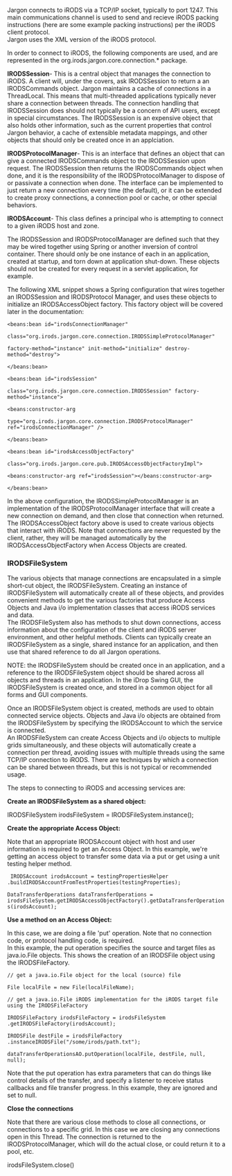 Jargon connects to iRODS via a TCP/IP socket, typically to port 1247.   This main communications channel is used to send 
and recieve iRODS packing instructions (here are some example packing instructions) per the iRODS client protocol.  
Jargon uses the XML version of the iRODS protocol.  

In order to connect to iRODS, the following components are used, and are represented in the org.irods.jargon.core.connection.* package.

**IRODSSession**- This is a central object that manages the connection to iRODS.  A client will, under the covers, ask 
IRODSSession to return a an IRODSCommands object.  Jargon maintains a cache of connections in a ThreadLocal.  This means
 that multi-threaded applications typically never share a connection between threads.  The connection handling that IRODSSession does 
 should not typically be a concern of API users, except in special circumstances.  The IRODSSession is an expensive object 
 that also holds other information, such as the current properties that control Jargon behavior, a cache of extensible 
 metadata mappings, and other objects that should only be created once in an applciation.

**IRODSProtocolManager**- This is an interface that defines an object that can give a connected IRODSCommands object 
to the IRODSSession upon request.  The IRODSSession then returns the IRODSCommands object when done, and it is the
 responsibility of the IRODSProtocolManager to dispose of or passivate a connection when done.  The interface can be 
 implemented to just return a new connection every time (the default), or it can be extended to create proxy connections, 
 a connection pool or cache, or other special behaviors.

**IRODSAccount**- This class defines a principal who is attempting to connect to a given iRODS host and zone.
 
The IRODSSession and IRODSProtocolManager are defined such that they may be wired together using Spring or another 
inversion of control container.  There should only be one instance of each in an application, created at startup, and 
torn down at application shut-down.  These objects should not be created for every request in a servlet application, for example.

The following XML snippet shows a Spring configuration that wires together an IRODSSession and IRODSProtocol Manager, and 
uses these objects to initialize an IRODSAccessObject factory.  This factory object will be covered later in the documentation:

 
`<beans:bean id="irodsConnectionManager"`

  `class="org.irods.jargon.core.connection.IRODSSimpleProtocolManager"`

  `factory-method="instance" init-method="initialize" destroy-method="destroy">`

 `</beans:bean>`




 `<beans:bean id="irodsSession"`

  `class="org.irods.jargon.core.connection.IRODSSession" factory-method="instance">`

  `<beans:constructor-arg`

   `type="org.irods.jargon.core.connection.IRODSProtocolManager" ref="irodsConnectionManager" />`

 `</beans:bean>`

 `<beans:bean id="irodsAccessObjectFactory"`

  `class="org.irods.jargon.core.pub.IRODSAccessObjectFactoryImpl">`

  `<beans:constructor-arg ref="irodsSession"></beans:constructor-arg>`

 `</beans:bean>`
 

In the above configuration, the IRODSSimpleProtocolManager is an implementation of the IRODSProtocolManager interface 
that will create a new connection on demand, and then close that connection when returned.  The IRODSAccessObject factory 
above is used to create various objects that interact with iRODS.  Note that connections are never requested by the client, 
rather, they will be managed automatically by the IRODSAccessObjectFactory when Access Objects are created.

### IRODSFileSystem

The various objects that manage connections are encapsulated in a simple short-cut object, the IRODSFileSystem.  Creating 
an instance of IRODSFileSystem will automatically create all of these objects, and provides convenient methods to get 
the various factories that produce Access Objects and Java i/o implementation classes that access iRODS services and data.  
The IRODSFileSystem also has methods to shut down connections, access information about the configuration of the client
 and iRODS server environment, and other helpful methods.  Clients can typically create an IRODSFileSystem as a single, 
 shared instance for an application, and then use that shared reference to do all Jargon operations.

NOTE: the IRODSFileSystem should be created once in an application, and a reference to the IRODSFileSystem object should 
be shared across all objects and threads in an application.   In the iDrop Swing GUI, the IRODSFileSystem is created once, 
and stored in a common object for all forms and GUI components.

Once an IRODSFileSystem object is created, methods are used to obtain connected service objects.  Objects and Java 
i/o objects are obtained from the IRODSFileSystem by specifying the IRODSAccount to which the service is connected.  
An IRODSFileSystem can create Access Objects and i/o objects to multiple grids simultaneously, and these objects will 
automatically create a connection per thread, avoiding issues with multiple threads using the same TCP/IP connection to 
iRODS.  There are techniques by which a connection can be shared between threads, but this is not typical or recommended usage.

The steps to connecting to iRODS and accessing services are:

**Create an IRODSFileSystem as a shared object:**

 IRODSFileSystem irodsFileSystem = IRODSFileSystem.instance();

**Create the appropriate Access Object:**

Note that an appropriate IRODSAccount object with host and user information is required to get an Access Object.  In 
this example, we're getting an access object to transfer some data via a put or get using a unit testing helper method.

` IRODSAccount irodsAccount = testingPropertiesHelper    .buildIRODSAccountFromTestProperties(testingProperties);`

`DataTransferOperations dataTransferOperations = irodsFileSystem.getIRODSAccessObjectFactory().getDataTransferOperations(irodsAccount);`
 

**Use a method on an Access Object:**

In this case, we are doing a file 'put' operation.  Note that no connection code, or protocol handling code, is required.  
In this example, the put operation specifies the source and target files as java.io.File objects.  This shows the creation 
of an IRODSFile object using the IRODSFileFactory.

`// get a java.io.File object for the local (source) file`

 `File localFile = new File(localFileName);`

  `// get a java.io.File iRODS implementation for the iRODS target file using the IRODSFileFactory`

  `IRODSFileFactory irodsFileFactory = irodsFileSystem    .getIRODSFileFactory(irodsAccount);`

  `IRODSFile destFile = irodsFileFactory    .instanceIRODSFile("/some/irods/path.txt");`

  `dataTransferOperationsAO.putOperation(localFile, destFile, null, null);`

Note that the put operation has extra parameters that can do things like control details of the transfer, and specify a 
listener to receive status callbacks and file transfer progress.  In this example, they are ignored and set to null.

**Close the connections**

Note that there are various close methods to close all connections, or connections to a specific grid.  In this case we 
are closing any connections open in this Thread.  The connection is returned to the IRODSProtocolManager, which will do 
the actual close, or could return it to a pool, etc.

irodsFileSystem.close()
 

